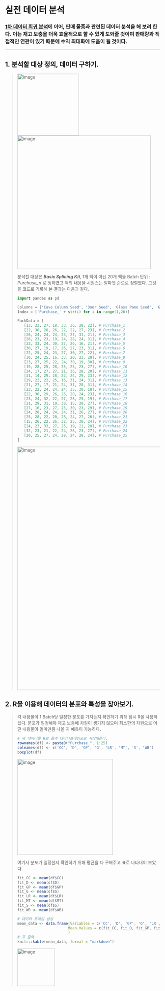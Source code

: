 # 실전 데이터 분석 

### [1차 데이터 회귀 분석](https://github.com/CharmStrange/Snippet/blob/main/Python/READMES/README_GrowTopia_STAT.md)에 이어, 판매 물품과 관련된 데이터 분석을 해 보려 한다. 이는 재고 보충을 더욱 효율적으로 할 수 있게 도와줄 것이며 판매량과 직접적인 연관이 있기 때문에 수익 최대화에 도움이 될 것이다.
---

## 1. 분석할 대상 정의, 데이터 구하기.
> <img width="200" alt="image" src="https://github.com/CharmStrange/Project/assets/105769152/4cacda11-b826-40cb-bc20-fa01179ea1e6">
>
> <img width="434" alt="image" src="https://github.com/CharmStrange/Project/assets/105769152/aea88d6d-1276-459d-b2a9-cb5c5d563ae9">
>
> 분석할 대상은 ***Basic Splicing Kit***, 1개 팩이 아닌 20개 팩을 Batch 단위 : *Purchase_n* 로 정하였고 팩의 내용물 시퀀스는 알파벳 순으로 정렬했다. 그것을 코드로 기록해 본 결과는 다음과 같다.
>```python
>import pandas as pd
>
>Columns = ['Cave Column Seed', 'Door Seed', 'Glass Pane Seed', 'Grass Seed', 'Lava Rock Seed', 'Martian >Tree Seed', 'Sign Seed', 'Wood Block Seed']
>Index = ['Purchase_' + str(i) for i in range(1,26)]
>
>PackData = [
>    [13, 23, 27, 18, 33, 36, 28, 22], # Purchase_1
>    [22, 30, 28, 26, 22, 22, 27, 23], # Purchase_2
>    [26, 24, 24, 24, 23, 27, 31, 21], # Purchase_3
>    [28, 23, 23, 19, 24, 28, 24, 31], # Purchase_4
>    [23, 33, 24, 30, 27, 26, 16, 21], # Purchase_5
>    [30, 27, 19, 17, 26, 27, 23, 31], # Purchase_6
>    [22, 25, 24, 23, 27, 30, 27, 22], # Purchase_7
>    [30, 24, 25, 16, 33, 20, 23, 29], # Purchase_8
>    [23, 27, 25, 22, 24, 30, 19, 30], # Purchase_9
>    [19, 28, 25, 28, 25, 25, 23, 27], # Purchase_10
>    [24, 17, 27, 27, 21, 36, 28, 20], # Purchase_11
>    [31, 14, 29, 28, 22, 24, 29, 23], # Purchase_12
>    [29, 22, 22, 25, 16, 31, 24, 31], # Purchase_13
>    [21, 27, 17, 21, 24, 31, 28, 31], # Purchase_14
>    [23, 22, 24, 24, 24, 35, 30, 18], # Purchase_15
>    [22, 30, 29, 26, 26, 20, 24, 23], # Purchase_16
>    [23, 24, 32, 22, 27, 28, 25, 19], # Purchase_17
>    [21, 29, 31, 19, 30, 15, 28, 27], # Purchase_18
>    [27, 16, 23, 27, 25, 30, 23, 29], # Purchase_19
>    [24, 20, 24, 24, 24, 31, 26, 27], # Purchase_20
>    [25, 28, 22, 20, 28, 24, 27, 26], # Purchase_21
>    [15, 26, 22, 26, 32, 25, 30, 24], # Purchase_22
>    [24, 23, 33, 27, 25, 19, 21, 28], # Purchase_23
>    [32, 23, 21, 22, 24, 28, 23, 27], # Purchase_24
>    [20, 25, 27, 24, 28, 24, 28, 24], # Purchase_25
>]
>```
><img width="790" alt="image" src="https://github.com/CharmStrange/Project/assets/105769152/3ea46a01-3976-4920-948d-2efc1b1d44ae">
>
## 2. R을 이용해 데이터의 분포와 특성을 찾아보기. 
> 각 내용물이 1 Batch당 일정한 분포를 가지는지 확인하기 위해 잠시 R을 사용하겠다. 분포가 일정해야 재고 보충에 차질이 생기지 않으며 최소한의 자원으로 어떤 내용물이 얼마만큼 나올 지 예측이 가능하다.
> ```R
> # 위 데이터를 R로 옮겨 데이터프레임으로 저장해준다.
> rownames(df) <- paste0("Purchase_", 1:25)
> colnames(df) <- c('CC', 'D', 'GP', 'G', 'LR', 'MT', 'S', 'WB')
> boxplot(df)
> ```
> <img width="311" alt="image" src="https://github.com/CharmStrange/Project/assets/105769152/09ac04a2-3cbd-40a5-b401-70856e10db08">
>
> 여기서 분포가 일정한지 확인하기 위해 평균을 다 구해주고 표로 나타내어 보았다.
> ```R
>fit_CC <- mean(df$CC)
>fit_D <- mean(df$D)
>fit_GP <- mean(df$GP)
>fit_G <- mean(df$G)
>fit_LR <- mean(df$LR)
>fit_MT <- mean(df$MT)
>fit_S <- mean(df$S)
>fit_WB <- mean(df$WB)
>
># 데이터 프레임 생성
>mean_data <- data.frame(Variables = c('CC', 'D', 'GP', 'G', 'LR', 'MT', 'S', 'WB'),
>                        Mean_Values = c(fit_CC, fit_D, fit_GP, fit_G, fit_LR, fit_MT, fit_S, fit_WB)
>                        )
># 표 출력
>knitr::kable(mean_data, format = "markdown")
> ```
> <img width="122" alt="image" src="https://github.com/CharmStrange/Project/assets/105769152/480de1f6-2493-4e89-8c87-978f08e0210f">

